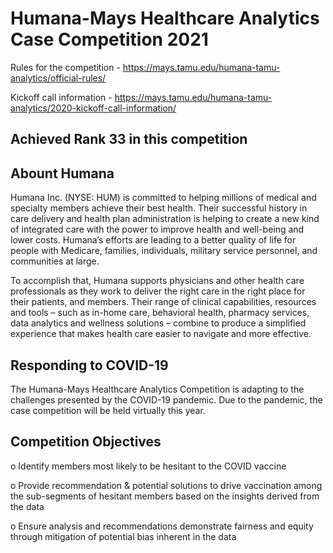 # Humana-Mays Healthcare Analytics Case Competition 2021

Rules for the competition - https://mays.tamu.edu/humana-tamu-analytics/official-rules/

Kickoff call information - https://mays.tamu.edu/humana-tamu-analytics/2020-kickoff-call-information/

## Achieved Rank 33 in this competition

## Abount Humana

Humana Inc. (NYSE: HUM) is committed to helping millions of medical and specialty members achieve their best health. Their successful history in care delivery and health plan administration is helping to create a new kind of integrated care with the power to improve health and well-being and lower costs. Humana’s efforts are leading to a better quality of life for people with Medicare, families, individuals, military service personnel, and communities at large.

To accomplish that, Humana supports physicians and other health care professionals as they work to deliver the right care in the right place for their patients, and members. Their range of clinical capabilities, resources and tools – such as in-home care, behavioral health, pharmacy services, data analytics and wellness solutions – combine to produce a simplified experience that makes health care easier to navigate and more effective.

## Responding to COVID-19

The Humana-Mays Healthcare Analytics Competition is adapting to the challenges presented by the COVID-19 pandemic. Due to the pandemic, the case competition will be held virtually this year.

## Competition Objectives

o Identify members most likely to be hesitant to the COVID vaccine

o Provide recommendation & potential solutions to drive vaccination among the sub-segments of hesitant members based on the insights derived from the data

o Ensure analysis and recommendations demonstrate fairness and equity through mitigation of potential bias inherent in the data
